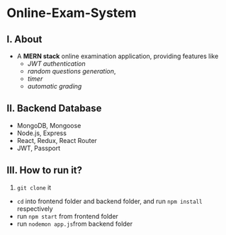 # Online-Exam-System


## I. About

- A **MERN stack** online examination application, providing features like 
    - *JWT authentication*
    - *random questions generation*,
    - *timer* 
    - *automatic grading*


## II. Backend Database

- MongoDB, Mongoose
- Node.js, Express
- React, Redux, React Router
- JWT, Passport


## III. How to run it?

1. `git clone` it
- `cd` into frontend folder and backend folder, and run `npm install` respectively
- run `npm start` from frontend folder
- run `nodemon app.js`from backend folder
